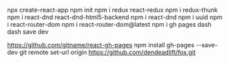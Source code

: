 npx create-react-app
npm init
npm i redux react-redux 
npm i redux-thunk 
npm i react-dnd react-dnd-html5-backend 
npm i react-dnd 
npm i uuid 
npm i react-router-dom 
npm i react-router-dom@latest
npm i gh pages dash dash save dev

https://github.com/gitname/react-gh-pages
npm install gh-pages --save-dev
git remote set-url origin https://github.com/dendeadlift/fox.git
